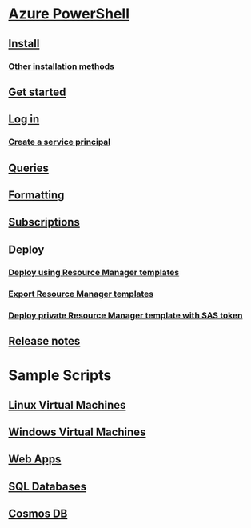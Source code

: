 # [Azure PowerShell](../overview.md)
## [Install](../install-azurerm-ps.md)
### [Other installation methods](../other-install.md)
## [Get started](../get-started-azureps.md)
## [Log in](../authenticate-azureps.md)
### [Create a service principal](../create-azure-service-principal-azureps.md)
## [Queries](../queries-azureps.md)
## [Formatting](../formatting-output.md)
## [Subscriptions](../manage-subscriptions-azureps.md)

## Deploy
### [Deploy using Resource Manager templates](https://docs.microsoft.com/en-us/azure/azure-resource-manager/resource-group-template-deploy)
### [Export Resource Manager templates](https://docs.microsoft.com/en-us/azure/azure-resource-manager/resource-manager-export-template-powershell)
### [Deploy private Resource Manager template with SAS token](https://docs.microsoft.com/en-us/azure/azure-resource-manager/resource-manager-powershell-sas-token)

## [Release notes](release-notes-azureps.md)

# Sample Scripts
## [Linux Virtual Machines](https://docs.microsoft.com/en-us/azure/virtual-machines/linux/powershell-samples?toc=%2fpowershell%2fmodule%2ftoc.json)
## [Windows Virtual Machines](https://docs.microsoft.com/en-us/azure/virtual-machines/windows/powershell-samples?toc=%2fpowershell%2fmodule%2ftoc.json)
## [Web Apps](https://docs.microsoft.com/azure/app-service-web/app-service-powershell-samples?toc=%2fpowershell%2fmodule%2ftoc.json)
## [SQL Databases](https://docs.microsoft.com/azure/sql-database/sql-database-powershell-samples?toc=%2fpowershell%2fmodule%2ftoc.json)
## [Cosmos DB](https://docs.microsoft.com/azure/cosmos-db/powershell-samples?toc=%2fpowershell%2fmodules%2ftoc.json)
